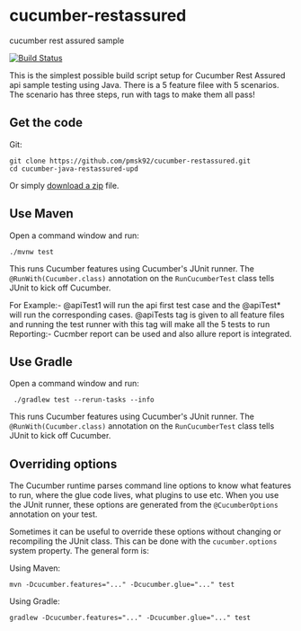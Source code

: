 # cucumber-restassured
cucumber rest assured sample

[![Build Status](https://travis-ci.org/cucumber/cucumber-java-skeleton.svg?branch=main)](https://travis-ci.org/cucumber/cucumber-java-skeleton)

This is the simplest possible build script setup for Cucumber Rest Assured api sample testing using Java.
There is a 5 feature filee with 5 scenarios. The scenario has three steps, run with tags to make them all pass!

## Get the code

Git:

    git clone https://github.com/pmsk92/cucumber-restassured.git
    cd cucumber-java-restassured-upd
    
    
Or simply [download a zip](https://github.com/pmsk92/cucumber-restassured/archive/main.zip) file.

## Use Maven

Open a command window and run:

    ./mvnw test

This runs Cucumber features using Cucumber's JUnit runner. The `@RunWith(Cucumber.class)` annotation on the 
`RunCucumberTest` class tells JUnit to kick off Cucumber.

For Example:-
@apiTest1 will run the api first test case and the @apiTest* will run the corresponding cases.
@apiTests tag is given to all feature files and running the test runner with this tag will make all the 5 tests to run
Reporting:- Cucmber report can be used and also allure report is integrated. 


## Use Gradle

Open a command window and run:

     ./gradlew test --rerun-tasks --info

This runs Cucumber features using Cucumber's JUnit runner. The `@RunWith(Cucumber.class)` annotation on the
`RunCucumberTest` class tells JUnit to kick off Cucumber.

## Overriding options

The Cucumber runtime parses command line options to know what features to run, where the glue code lives, what plugins to use etc.
When you use the JUnit runner, these options are generated from the `@CucumberOptions` annotation on your test.

Sometimes it can be useful to override these options without changing or recompiling the JUnit class. This can be done with the
`cucumber.options` system property. The general form is:

Using Maven:

    mvn -Dcucumber.features="..." -Dcucumber.glue="..." test

Using Gradle:

    gradlew -Dcucumber.features="..." -Dcucumber.glue="..." test

